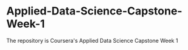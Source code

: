 # Applied-Data-Science-Capstone-Week-1
The repository is Coursera's Applied Data Science Capstone Week 1
